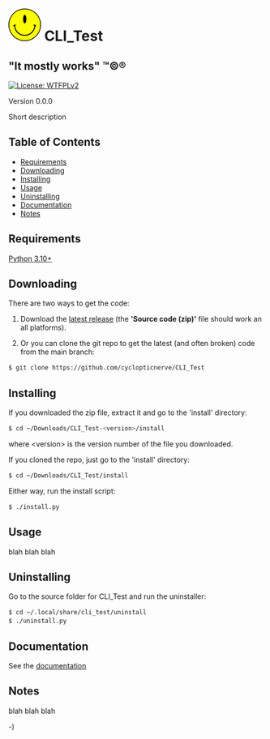 <!----------------------------------------------------------------------------->
<!-- Project : CLI_Test                                        /          \  -->
<!-- Filename: README.md                                      |     ()     | -->
<!-- Date    : 08/23/2025                                     |            | -->
<!-- Author  : cyclopticnerve                                 |   \____/   | -->
<!-- License : WTFPLv2                                         \          /  -->
<!----------------------------------------------------------------------------->

# ![](img/cli_test.png) CLI_Test

## "It mostly works" ™©®

[![License: WTFPLv2](https://img.shields.io/badge/License-WTFPL-brightgreen.svg)](http://www.wtfpl.net)

<!-- __RM_VERSION__ -->
Version 0.0.0
<!-- __RM_VERSION__ -->

<!-- __RM_SHORT_DESC__ -->
Short description
<!-- __RM_SHORT_DESC__ -->

<!-- __RM_SCREENSHOT__ -->
<!-- __RM_SCREENSHOT__ -->

## Table of Contents
- [Requirements](#requirements)
- [Downloading](#downloading)
- [Installing](#installing)
- [Usage](#usage)
- [Uninstalling](#uninstalling)
- [Documentation](#documentation)
- [Notes](#notes)

## Requirements
<!-- __RM_DEPS__ -->
[Python 3.10+](https://python.org)
<!-- __RM_DEPS__ -->

## Downloading

There are two ways to get the code:

1. Download the [latest
release](https://github.com/cyclopticnerve/CLI_Test/releases/latest)
(the **'Source code (zip)'** file should work an all platforms).

2. Or you can clone the git repo to get the latest (and often broken) code from
   the main branch:
```bash
$ git clone https://github.com/cyclopticnerve/CLI_Test
```

## Installing

<!-- __RM_APP__ -->
If you downloaded the zip file, extract it and go to the 'install' directory:
```bash
$ cd ~/Downloads/CLI_Test-<version>/install
```
where \<version\> is the version number of the file you downloaded.

If you cloned the repo, just go to the 'install' directory:
```bash
$ cd ~/Downloads/CLI_Test/install
```

Either way, run the install script:
```bash
$ ./install.py
```
<!-- __RM_APP__ -->

## Usage
blah blah blah

## Uninstalling

<!-- __RM_APP__ -->
Go to the source folder for CLI_Test and run the uninstaller:
```bash
$ cd ~/.local/share/cli_test/uninstall
$ ./uninstall.py
```
<!-- __RM_APP__ -->

## Documentation
See the [documentation](https://cyclopticnerve.github.io/CLI_Test)

## Notes
blah blah blah

-)
<!-- -) -->
